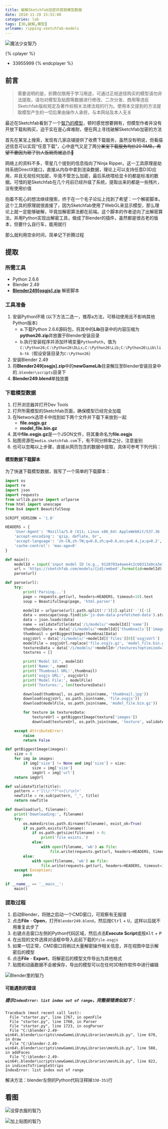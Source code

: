 ```yaml
---
title: 破解Sketchfab加密并提取模型数据
date: 2018-11-20 15:52:00
categories: lab
tags: [3D,破解,模型]
urlname: ripping-sketchfab-models
---
```

![魔法少女智乃](https://img.imjad.cn/images/2018/11/20/record.gif)

{% cplayer %}
- 33955999
{% endcplayer %}

## 前言
>需要说明的是，折腾仅限用于学习用途，可通过正规途径购买的模型请勿非法提取，请勿对模型及贴图等数据进行修改、二次分发、商用等违反Sketchfab版权规定及著作权相关法律法规的行为。使用本文提到的方法提取模型产生的一切后果由操作人承担，与本网站及本人无关



最近在Sketchfab看到了一个[智乃的模型](https://sketchfab.com/models/9120703a4aee4c2cb0313a9ca3e1e1a3)，顿时感觉想要拥有，但模型作者并没有开放下载和购买，迫于实在是心痒难耐，便在网上寻找破解Sketchfab加密的方法

首先在某宝上搜索，发现有几家店铺提供了收费下载服务，虽然没有明说，但看描述信息可以实现“任意下载”，心中底气又足了两分~~某宝下载服务均价20 RMB，希望不要因为砸了别人饭碗而被追杀🌝~~

网络上的资料不多，零星几个提到的信息指向了Ninja Ripper。这一工具原理是劫持系统DirectX接口，直接从内存中拿到渲染数据，理论上可以支持任意D3D应用，并且无视任何加密，毕竟不管怎么加密，最后系统喂给显卡的都是标准的数据。可惜的是Sketchfab在几个月前已经升级了系统，提取出来的都是一些残片，没有使用价值

抱着不死心的想法继续搜索，终于在一个毛子论坛上找到了希望：一个解密脚本。这个工具的原理就很直接了，因为Sketchfab使用了WebGL来显示模型，那么理论上就一定能够破解，毕竟加解密算法都在前端。这个脚本的作者逆向了出解密算法，并用Python实现出解密工具，做成了Blender的插件，虽然都是很古老的版本，但要什么自行车，能用就行

那么就利用空余时间，简单记下折腾过程


## 提取

### 所需工具
- Python 2.6.6
- Blender 2.49
- **[Blender249[osgjs].zip](https://cdn.imjad.cn/usr/uploads/Blender249[osgjs].zip)** 解密脚本


### 工具准备
1. 安装Python环境 (以下方法二选一，推荐a方法，可移动使用且不影响其他Python版本)
   - a.下载Python 2.6.6源码包，将其中的**Lib**目录中的内容压缩为**python26.zip**并放置于Blender安装目录
   - b.执行安装程序并添加环境变量`PythonPath`，值为`C:\Python26;C:\Python26\DLLs;C:\Python26\Lib;C:\Python26\Lib\lib-tk`（假设安装目录为`C:\Python26`）
2. 安装Blender 2.49
3. 将**Blender249[osgjs].zip**中的**newGameLib**目录解压至Blender安装目录中的`.blender\scripts`目录下
4. **Blender249.blend**单独放置


### 下载模型数据
1. 打开浏览器并打开Dev Tools
2. 打开所需模型的Sketchfab页面，确保模型已经完全加载
3. 在Network选项卡中找到如下两个文件并下载下来放到一起
   - **file.osgjs.gz**
   - **model_file.bin.gz**
4. 其中**file.osgjs.gz**是一个JSON文件，将其重命名为**file.osgjs**
5. 贴图资源在`media.sketchfab.com`下，有不同分辨率之分，注意鉴别
6. 也可以忽略以上步骤，直接从网页包含的数据中提取，具体可参考下列代码：


#### 模型数据下载脚本
为了快速下载模型数据，我写了一个简单的下载脚本：
```python
import os
import re
import json
import requests
from urllib.parse import urlparse
from html import unescape
from bs4 import BeautifulSoup

SCRIPT_VERSION = '1.0'

HEADERS = {
    'User-Agent': 'Mozilla/5.0 (X11; Linux x86_64) AppleWebKit/537.36 (KHTML, like Gecko) Chrome/61.0.3163.25 Safari/537.36',
    'accept-encoding': 'gzip, deflate, br',
    'accept-language': 'zh-CN,zh-TW;q=0.8,zh;q=0.6,en;q=0.4,ja;q=0.2',
    'cache-control': 'max-age=0'
}

def main():
    modelId = input('input model ID (e.g., 9120703a4aee4c2cb0313a9ca3e1e1a3): ')
    url = 'https://sketchfab.com/models/{id}/embed'.format(id=modelId)
    parse(url)

def parse(url):
    try:
        print('Parsing...')
        page = requests.get(url, headers=HEADERS, timeout=10).text
        soup = BeautifulSoup(page, 'html.parser')

        modelId = urlparse(url).path.split('/')[2].split('-')[-1]
        data = unescape(soup.find(id='js-dom-data-prefetched-data').string)
        data = json.loads(data)
        name = validateTitle(data['/i/models/'+modelId]['name'])
        thumbnailData = data['/i/models/'+modelId]['thumbnails']['images']
        thumbnail = getBiggestImage(thumbnailData)
        osgjsUrl = data['/i/models/'+modelId]['files'][0]['osgjsUrl']
        modelFile = osgjsUrl.replace('file.osgjs.gz', 'model_file.bin.gz')
        texturesData = data['/i/models/'+modelId+'/textures?optimized=1']['results']
        textures = []

        print('Model Id:', modelId)
        print('Name:', name)
        print('Thumbnail URL:',thumbnail)
        print('osgjs URL:', osgjsUrl)
        print('Model File:', modelFile)
        print('Textures:', len(texturesData))

        download(thumbnail, os.path.join(name, 'thumbnail.jpg'))
        download(osgjsUrl, os.path.join(name, 'file.osgjs'))
        download(modelFile, os.path.join(name, 'model_file.bin.gz'))

        for texture in texturesData:
            textureUrl = getBiggestImage(texture['images'])
            download(textureUrl, os.path.join(name, 'texture', validateTitle(texture['name'])))

    except AttributeError:
        raise
        return False

def getBiggestImage(images):
    size = 0
    for img in images:
        if img['size'] != None and img['size'] > size:
            size = img['size']
            imgUrl = img['url']
    return imgUrl

def validateTitle(title):
    pattern = r'[\\/:*?"<>|\r\n]+'
    newTitle = re.sub(pattern, "_", title)
    return newTitle

def download(url, filename):
    print('Downloading:', filename)
    try:
        os.makedirs(os.path.dirname(filename), exist_ok=True)
        if os.path.exists(filename):
            if os.path.getsize(filename) > 0:
                print('file exists.')
            else:
                with open(filename, 'wb') as file:
                    file.write(requests.get(url, headers=HEADERS, timeout=30).content)
        else:
            with open(filename, 'wb') as file:
                file.write(requests.get(url, headers=HEADERS, timeout=30).content)
    except Exception:
        pass

if __name__ == '__main__':
    main()
```


### 提取过程
1. 启动Blender，将随之启动一个CMD窗口，可观察有无报错
2. 点击**File** - **Open**，打开`Blender249.blend`，然后按<kbd>Ctrl</kbd> + <kbd>U</kbd>，这样以后就不用重复此步了
3. 右键点击窗口左侧的Python代码区域，然后点击**Execute Script**或按<kbd>Alt</kbd> + <kbd>P</kbd>
4. 在出现的文件选择对话框中导入此前下载的`file.osgjs`
5. 如果一切正常，CMD窗口将刷过大量解密操作相关信息，并在视图中显示解密后的模型
6. 点击**File** - **Export**，将解密后的模型文件导出为其他格式
7. 贴图和动画数据不会被保存，导出的模型可以在任何3D制作软件中进行编辑

![Blender里的智乃](https://img.imjad.cn/images/2018/11/20/sp181117_203901.png)


#### 可能遇到的错误

##### 提示`IndexError: list index out of range`，完整报错类似如下：
```shell
Traceback (most recent call last):
  File "starter.py", line 1767, in openFile
  File "starter.py", line 1760, in Parser
  File "starter.py", line 1723, in osgParser
  File "C:\blender-2.49-win64\.blender\scripts\newGameLib\myLibraries\meshLib.py", line 670, in draw
  File "C:\blender-2.49-win64\.blender\scripts\newGameLib\myLibraries\meshLib.py", line 588, in addFaces
  File "C:\blender-2.49-win64\.blender\scripts\newGameLib\myLibraries\meshLib.py", line 822, in indicesToTriangleStrips
IndexError: list index out of range
```

解决方法：blender左侧的Python代码注释掉`330-351`行


## 看图
![没穿衣服的智乃](https://img.imjad.cn/images/2018/11/20/sp181117_214136.png)

![加上贴图的智乃](https://img.imjad.cn/images/2018/11/20/sp181117_214107.png)